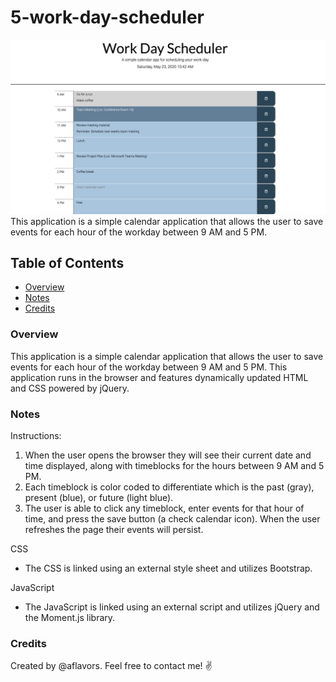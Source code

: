 # 5-work-day-scheduler
![Website Screenshot](./assets/images/readme-1.png)
This application is a simple calendar application that allows the user to save events for each hour of the workday between 9 AM and 5 PM. 

## Table of Contents
- [Overview](#Overview)
- [Notes](#Notes)
- [Credits](#Credits)

### Overview
This application is a simple calendar application that allows the user to save events for each hour of the workday between 9 AM and 5 PM. This application runs in the browser and features dynamically updated HTML and CSS powered by jQuery.

### Notes

Instructions:
1. When the user opens the browser they will see their current date and time displayed, along with timeblocks for the hours between 9 AM and 5 PM.
2. Each timeblock is color coded to differentiate which is the past (gray), present (blue), or future (light blue).
3. The user is able to click any timeblock, enter events for that hour of time, and press the save button (a check calendar icon). When the user refreshes the page their events will persist.

CSS
- The CSS is linked using an external style sheet and utilizes Bootstrap.

JavaScript
- The JavaScript is linked using an external script and utilizes jQuery and the Moment.js library.

### Credits
Created by @aflavors. Feel free to contact me! :v: